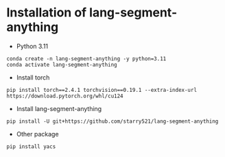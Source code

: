 # Installation of lang-segment-anything

- Python 3.11

```
conda create -n lang-segment-anything -y python=3.11
conda activate lang-segment-anything
```

- Install torch
  
```
pip install torch==2.4.1 torchvision==0.19.1 --extra-index-url https://download.pytorch.org/whl/cu124
```

- Install lang-segment-anything

```
pip install -U git+https://github.com/starry521/lang-segment-anything
```

- Other package

```
pip install yacs
```